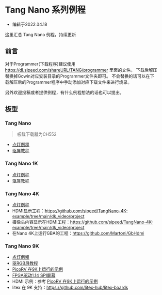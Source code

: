 # Tang Nano 系列例程

- 编辑于2022.04.18

这里汇总 Tang Nano 例程，持续更新

## 前言

对于Programmer(下载程序)建议使用
https://dl.sipeed.com/shareURL/TANG/programmer 里面的文件。
下载后解压替换掉Gowin对应安装目录的Programmer文件夹即可。
不会替换的话可以在下载解压后的Programmer程序中手动添加对应下载文件来进行烧录。

另外欢迎投稿或者提供例程，有什么例程想法的话也可以提出。

## 板型

### Tang Nano

> 板载下载器为CH552

- [点灯例程](./../Tang-Nano/examples/1_led.md)
- [驱屏教程](./../Tang-Nano/examples/2_lcd.md)

### Tang Nano 1K

- [点灯例程](./../Tang-Nano-1K/examples/LED.md)
- [驱屏教程](./../Tang-Nano-1K/examples/LCD.md)

### Tang Nano 4K

- [点灯例程](./../Tang-Nano-4K/examples/LED.md)
- HDMI显示工程：https://github.com/sipeed/TangNano-4K-example/tree/main/dk_video/project
- 摄像头内容显示在HDMI工程：https://github.com/sipeed/TangNano-4K-example/tree/main/dk_video/project
- 在Nano 4K上运行GBA的工程：https://github.com/Martoni/GbHdmi

### Tang Nano 9K

- [点灯例程](./../Tang-Nano-9K/examples/LED.md)
- [驱RGB屏教程](./../Tang-Nano-9K/examples/LCD.md)
- [PicoRV 在9K上运行的示例](./../Tang-Nano-9K/examples/picorv.md)
- [FPGA驱动1.14 SPI屏幕](./../Tang-Nano-9K/examples/spi_lcd/spi_lcd.md)
- HDMI 示例：参考 [PicoRV 在9K上运行的示例](./../Tang-Nano-9K/examples/picorv.md)
- litex 在 9K 支持：https://github.com/litex-hub/litex-boards